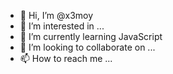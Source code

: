 - 👋 Hi, I’m @x3moy
- 👀 I’m interested in ...
- 🌱 I’m currently learning JavaScript
- 💞️ I’m looking to collaborate on ...
- 📫 How to reach me ...

<!---
x3moy/x3moy is a ✨ special ✨ repository because its `README.md` (this file) appears on your GitHub profile.
You can click the Preview link to take a look at your changes.
--->
